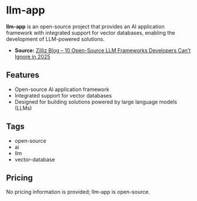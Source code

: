 # llm-app

**llm-app** is an open-source project that provides an AI application framework with integrated support for vector databases, enabling the development of LLM-powered solutions.

- **Source:** [Zilliz Blog – 10 Open-Source LLM Frameworks Developers Can’t Ignore in 2025](https://zilliz.com/blog/10-open-source-llm-frameworks-developers-cannot-ignore-in-2025)

## Features
- Open-source AI application framework
- Integrated support for vector databases
- Designed for building solutions powered by large language models (LLMs)

## Tags
- open-source
- ai
- llm
- vector-database

## Pricing
No pricing information is provided; llm-app is open-source.